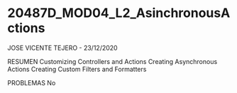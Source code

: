 # 20487D_MOD04_L2_AsinchronousActions

JOSE VICENTE TEJERO - 23/12/2020

RESUMEN
Customizing Controllers and Actions
Creating Asynchronous Actions
Creating Custom Filters and Formatters


PROBLEMAS
No

